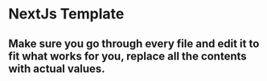 # NextJs Template

## Make sure you go through every file and edit it to fit what works for you, replace all the contents with actual values.
